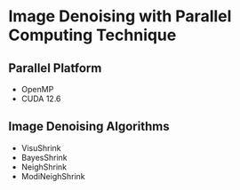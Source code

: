 # Image Denoising with Parallel Computing Technique

## Parallel Platform
  - OpenMP
  - CUDA 12.6

## Image Denoising Algorithms
  - VisuShrink
  - BayesShrink
  - NeighShrink
  - ModiNeighShrink
